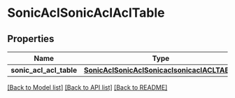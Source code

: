 # SonicAclSonicAclAclTable

## Properties
Name | Type | Description | Notes
------------ | ------------- | ------------- | -------------
**sonic_acl_acl_table** | [**SonicAclSonicAclSonicaclsonicaclACLTABLE**](SonicAclSonicAclSonicaclsonicaclACLTABLE.md) |  | [optional] 

[[Back to Model list]](../README.md#documentation-for-models) [[Back to API list]](../README.md#documentation-for-api-endpoints) [[Back to README]](../README.md)


